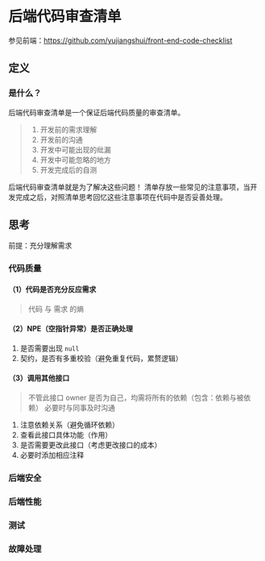 # 后端代码审查清单


参见前端：https://github.com/yujiangshui/front-end-code-checklist

## 定义

### 是什么？

后端代码审查清单是一个保证后端代码质量的审查清单。

> 1. 开发前的需求理解
> 2. 开发前的沟通
> 3. 开发中可能出现的纰漏
> 4. 开发中可能忽略的地方
> 5. 开发完成后的自测

后端代码审查清单就是为了解决这些问题！
清单存放一些常见的注意事项，当开发完成之后，对照清单思考回忆这些注意事项在代码中是否妥善处理。


## 思考

前提：充分理解需求

### 代码质量

#### （1）代码是否充分反应需求
> 代码 与 需求 的熵

#### （2）NPE（空指针异常）是否正确处理
1. 是否需要出现 `null`
2. 契约，是否有多重校验（避免重复代码，累赘逻辑）

#### （3）调用其他接口
> 不管此接口 owner 是否为自己，均需将所有的依赖（包含：依赖与被依赖）
> 必要时与同事及时沟通

1. 注意依赖关系（避免循环依赖）
2. 查看此接口具体功能（作用）
3. 是否需要更改此接口（考虑更改接口的成本）
4. 必要时添加相应注释


### 后端安全

### 后端性能

### 测试

### 故障处理
